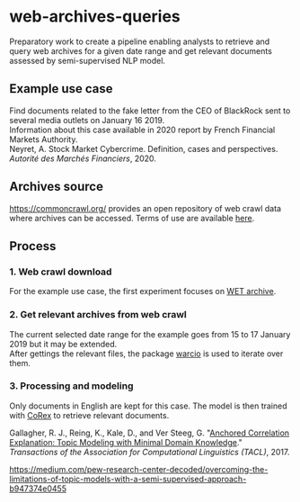 # web-archives-queries
 
 Preparatory work to create a pipeline enabling analysts to retrieve and query web archives for a given date range and get relevant documents assessed by semi-supervised NLP model.

 ## Example use case

Find documents related to the fake letter from the CEO of BlackRock sent to several media outlets on January 16 2019.<br>
Information about this case available in 2020 report by French Financial Markets Authority. <br> Neyret, A. Stock Market Cybercrime. Definition, cases and perspectives. *Autorité des Marchés Financiers*, 2020.

## Archives source

https://commoncrawl.org/ provides an open repository of web crawl data where archives can be accessed. Terms of use are available [here](https://commoncrawl.org/terms-of-use/).

## Process
### 1. Web crawl download
For the example use case, the first experiment  focuses on [WET archive](https://commoncrawl.org/the-data/get-started/).

### 2. Get relevant archives from web crawl
The current selected date range for the example goes from 15 to 17 January 2019 but it may be extended.<br> After gettings the relevant files, the package [warcio](https://github.com/webrecorder/warcio) is used to iterate over them.

### 3. Processing and modeling
Only documents in English are kept for this case. The model is then trained with [CoRex](https://github.com/gregversteeg/corex_topic) to retrieve relevant documents.

Gallagher, R. J., Reing, K., Kale, D., and Ver Steeg, G. "[Anchored Correlation Explanation: Topic Modeling with Minimal Domain Knowledge](https://www.transacl.org/ojs/index.php/tacl/article/view/1244)." *Transactions of the Association for Computational Linguistics (TACL)*, 2017.

https://medium.com/pew-research-center-decoded/overcoming-the-limitations-of-topic-models-with-a-semi-supervised-approach-b947374e0455

